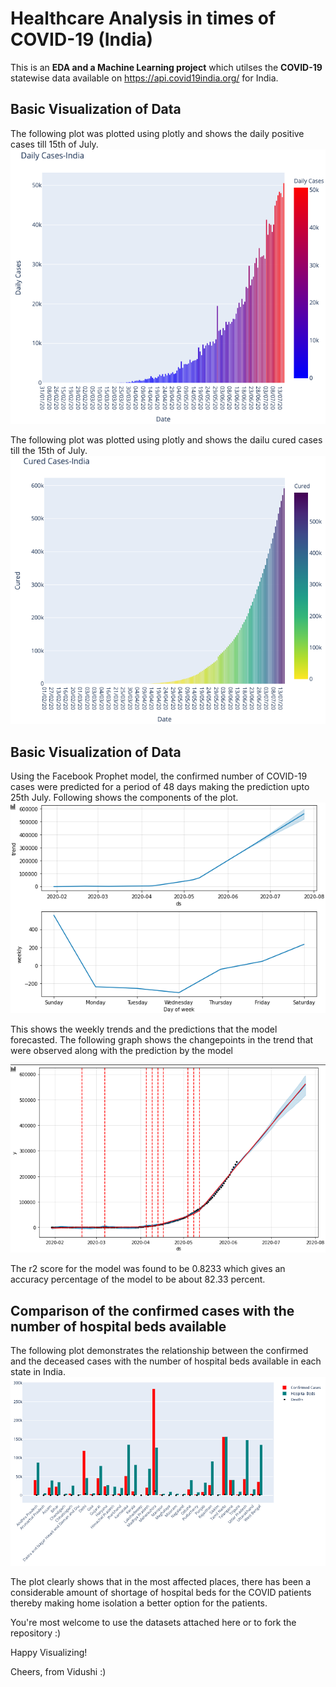 # Healthcare Analysis in times of COVID-19 (India)
This is an **EDA and a Machine Learning project** which utilses the **COVID-19** statewise data available on https://api.covid19india.org/ for India. 

## Basic Visualization of Data
The following plot was plotted using plotly and shows the daily positive cases till 15th of July.
![Daily cases in India till 15th of July](https://github.com/Vidushi-Gupta/COVID_hospital_beds/blob/master/Visualizations/daily%20cases.png)

The following plot was plotted using plotly and shows the dailu cured cases till the 15th of July.
![Daily cured cases in India till 15th of July](https://github.com/Vidushi-Gupta/COVID_hospital_beds/blob/master/Visualizations/cured%20cases.png)

## Basic Visualization of Data
Using the Facebook Prophet model, the confirmed number of COVID-19 cases were predicted for a period of 48 days making the prediction upto 25th July.
Following shows the components of the plot.
![plot components](https://github.com/Vidushi-Gupta/COVID_hospital_beds/blob/master/Visualizations/plot%20components.png)

This shows the weekly trends and the predictions that the model forecasted.
The following graph shows the changepoints in the trend that were observed along with the prediction by the model

![changepoints](https://github.com/Vidushi-Gupta/COVID_hospital_beds/blob/master/Visualizations/changepoints.png)

The r2 score for the model was found to be 0.8233 which gives an accuracy percentage of the model to be about 82.33 percent.

## Comparison of the confirmed cases with the number of hospital beds available
The following plot demonstrates the relationship between the confirmed and the deceased cases with the number of hospital beds available in each state in India.
![Comparison](https://github.com/Vidushi-Gupta/COVID_hospital_beds/blob/master/Visualizations/beds.png)

The plot clearly shows that in the most affected places, there has been a considerable amount of shortage of hospital beds for the COVID patients thereby making home isolation a better option for the patients.

You're most welcome to use the datasets attached here or to fork the repository :)

Happy Visualizing!

Cheers, from Vidushi :)

